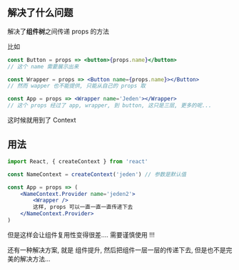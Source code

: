 ## 解决了什么问题

解决了**组件树**之间传递 props 的方法

比如

```jsx
const Button = props => <button>{props.name}</button>
// 这个 name 需要展示出来

const Wrapper = props => <Button name={props.name}></Button>
// 然而 wapper 也不能提供, 只能从自己的 props 取

const App = props => <Wrapper name='Jeden'></Wrapper>
// 这个 props 经过了 app, wrapper, 到 button, 这只是三层, 更多的呢...
```

这时候就用到了 Context

## 用法

```jsx
import React, { createContext } from 'react'

const NameContext = createContext('jeden') // 参数是默认值

const App = props => (
    <NameContext.Provider name='jeden2'>
    	<Wrapper />
        这样, props 可以一直一直一直传递下去
    </NameContext.Provider>
)
```

但是这样会让组件复用性变得很差.... 需要谨慎使用 !!!

还有一种解决方案, 就是 组件提升, 然后把组件一层一层的传递下去, 但是也不是完美的解决方法...